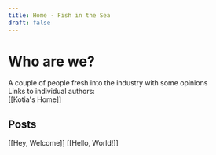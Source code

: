 ```yaml
---
title: Home - Fish in the Sea
draft: false
---
```


# Who are we?

A couple of people fresh into the industry with some opinions\
Links to individual authors:\
[[Kotia's Home]]

## Posts
[[Hey, Welcome]]
[[Hello, World!]]